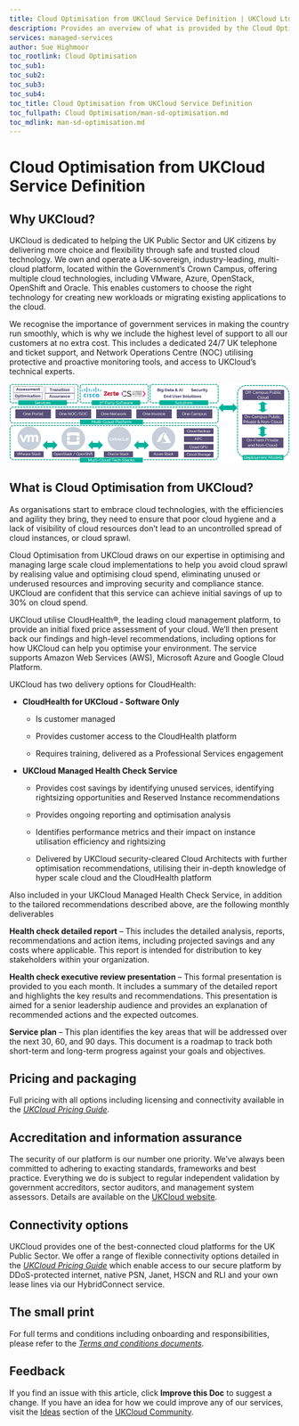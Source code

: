 ```yaml
---
title: Cloud Optimisation from UKCloud Service Definition | UKCloud Ltd
description: Provides an overview of what is provided by the Cloud Optimisation from UKCloud service
services: managed-services
author: Sue Highmoor
toc_rootlink: Cloud Optimisation
toc_sub1: 
toc_sub2:
toc_sub3:
toc_sub4:
toc_title: Cloud Optimisation from UKCloud Service Definition
toc_fullpath: Cloud Optimisation/man-sd-optimisation.md
toc_mdlink: man-sd-optimisation.md
---
```


# Cloud Optimisation from UKCloud Service Definition

## Why UKCloud?

UKCloud is dedicated to helping the UK Public Sector and UK citizens by delivering more choice and flexibility through safe and trusted cloud technology. We own and operate a UK-sovereign, industry-leading, multi-cloud platform, located within the Government’s Crown Campus, offering multiple cloud technologies, including VMware, Azure, OpenStack, OpenShift and Oracle. This enables customers to choose the right technology for creating new workloads or migrating existing applications to the cloud.

We recognise the importance of government services in making the country run smoothly, which is why we include the highest level of support to all our customers at no extra cost. This includes a dedicated 24/7 UK telephone and ticket support, and Network Operations Centre (NOC) utilising protective and proactive monitoring tools, and access to UKCloud’s technical experts.

![UKCloud services](images/ukc-services.png)

## What is Cloud Optimisation from UKCloud?

As organisations start to embrace cloud technologies, with the efficiencies and agility they bring, they need to ensure that poor cloud hygiene and a lack of visibility of cloud resources don’t lead to an uncontrolled spread of cloud instances, or cloud sprawl.

Cloud Optimisation from UKCloud draws on our expertise in optimising and managing large scale cloud implementations to help you avoid cloud sprawl by realising value and optimising cloud spend, eliminating unused or underused resources and improving security and compliance stance. UKCloud are confident that this service can achieve initial savings of up to 30% on cloud spend.

UKCloud utilise CloudHealth&reg;, the leading cloud management platform, to provide an initial fixed price assessment of your cloud. We’ll then present back our findings and high-level recommendations, including options for how UKCloud can help you optimise your environment. The service supports Amazon Web Services (AWS), Microsoft Azure and Google Cloud Platform.

UKCloud has two delivery options for CloudHealth:

- **CloudHealth for UKCloud - Software Only**

  - Is customer managed

  - Provides customer access to the CloudHealth platform

  - Requires training, delivered as a Professional Services engagement

- **UKCloud Managed Health Check Service**

  - Provides cost savings by identifying unused services, identifying rightsizing opportunities and Reserved Instance recommendations
  
  - Provides ongoing reporting and optimisation analysis
  
  - Identifies performance metrics and their impact on instance utilisation efficiency and rightsizing
  
  - Delivered by UKCloud security-cleared Cloud Architects with further optimisation recommendations, utilising their in-depth knowledge of hyper scale cloud and the CloudHealth platform

Also included in your UKCloud Managed Health Check Service, in addition to the tailored recommendations described above, are the following monthly deliverables

**Health check detailed report** – This includes the detailed analysis, reports, recommendations and action items, including projected savings and any costs where applicable. This report is intended for distribution to key stakeholders within your organization.

**Health check executive review presentation** – This formal presentation is provided to you each month. It includes a summary of the detailed report and highlights the key results and recommendations. This presentation is aimed for a senior leadership audience and provides an explanation of recommended actions and the expected outcomes.

**Service plan** – This plan identifies the key areas that will be addressed over the next 30, 60, and 90 days. This document is a roadmap to track both short-term and long-term progress against your goals and objectives.

## Pricing and packaging

Full pricing with all options including licensing and connectivity available in the [*UKCloud Pricing Guide*](https://ukcloud.com/wp-content/uploads/2019/06/ukcloud-pricing-guide-11.0.pdf).

## Accreditation and information assurance

The security of our platform is our number one priority. We’ve always been committed to adhering to exacting standards, frameworks and best practice. Everything we do is subject to regular independent validation by government accreditors, sector auditors, and management system assessors. Details are available on the [UKCloud website](https://ukcloud.com/governance/).

## Connectivity options

UKCloud provides one of the best-connected cloud platforms for the UK Public Sector. We offer a range of flexible connectivity options detailed in the [*UKCloud Pricing Guide*](https://ukcloud.com/wp-content/uploads/2019/06/ukcloud-pricing-guide-11.0.pdf) which enable access to our secure platform by DDoS-protected internet, native PSN, Janet, HSCN and RLI and your own lease lines via our HybridConnect service.

## The small print

For full terms and conditions including onboarding and responsibilities, please refer to the [*Terms and conditions documents*](../other/other-ref-terms-and-conditions.md).

## Feedback

If you find an issue with this article, click **Improve this Doc** to suggest a change. If you have an idea for how we could improve any of our services, visit the [Ideas](https://community.ukcloud.com/ideas) section of the [UKCloud Community](https://community.ukcloud.com).
